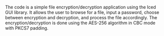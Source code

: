 The code is a simple file encryption/decryption application using the Iced GUI library.
It allows the user to browse for a file, input a password, choose between encryption
and decryption, and process the file accordingly. The encryption/decryption is done
using the AES-256 algorithm in CBC mode with PKCS7 padding.
